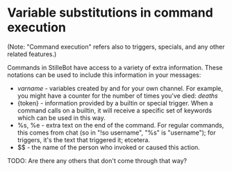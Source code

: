 Variable substitutions in command execution
===========================================

(Note: "Command execution" refers also to triggers, specials, and any other
related features.)

Commands in StilleBot have access to a variety of extra information. These
notations can be used to include this information in your messages:

* $varname$ - variables created by and for your own channel. For example,
  you might have a counter for the number of times you've died: $deaths$
* {token} - information provided by a builtin or special trigger. When a
  command calls on a builtin, it will receive a specific set of keywords
  which can be used in this way.
* %s, %e - extra text on the end of the command. For regular commands, this
  comes from chat (so in "!so username", "%s" is "username"); for triggers,
  it's the text that triggered it; etcetera.
* $$ - the name of the person who invoked or caused this action.

TODO: Are there any others that don't come through that way?
